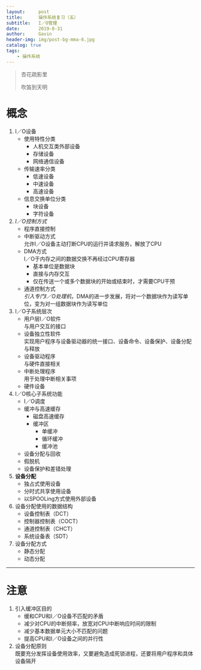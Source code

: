 ```yaml
---
layout:     post
title:      操作系统复习（五）
subtitle:   I／O管理
date:       2019-8-31
author:     Gavin
header-img: img/post-bg-mma-6.jpg
catalog: true
tags:
    - 操作系统
---
```


> 杏花疏影里
> 
> 吹笛到天明

# 概念

1. I／O设备
	+ 使用特性分类
		+ 人机交互类外部设备
		+ 存储设备
		+ 网络通信设备
	+ 传输速率分类
		+ 低速设备
		+ 中速设备
		+ 高速设备
	+ 信息交换单位分类
		+ 块设备
		+ 字符设备
2. *I／O控制方式*
	+ 程序直接控制
	+ 中断驱动方式  
		允许I／O设备主动打断CPU的运行并请求服务，解放了CPU
	+ DMA方式  
		I／O于内存之间的数据交换不再经过CPU寄存器
		+ 基本单位是数据块
		+ 直接与内存交互
		+ 仅在传送一个或多个数据块的开始或结束时，才需要CPU干预
	+ 通道控制方式  
		*引入专门I／O处理机*，DMA的进一步发展，将对一个数据块作为读写单位，变为对一组数据块作为读写单位
3. I／O子系统层次
	+ 用户层I／O软件  
		与用户交互的接口
	+ 设备独立性软件  
		实现用户程序与设备驱动器的统一接口、设备命令、设备保护、设备分配与释放
	+ 设备驱动程序  
		与硬件直接相关
	+ 中断处理程序  
		用于处理中断相关事项
	+ 硬件设备
4. I／O核心子系统功能
	+ I／O调度
	+ 缓冲与高速缓存
		+ 磁盘高速缓存
		+ 缓冲区
			+ 单缓冲
			+ 循环缓冲
			+ 缓冲池
	+ 设备分配与回收
	+ 假脱机
	+ 设备保护和差错处理
5. **设备分配**
	+ 独占式使用设备
	+ 分时式共享使用设备
	+ 以SPOOLing方式使用外部设备
6. 设备分配使用的数据结构
	+ 设备控制表（DCT）
	+ 控制器控制表（COCT）
	+ 通道控制表（CHCT）
	+ 系统设备表（SDT）
7. 设备分配方式
	+ 静态分配
	+ 动态分配

---

# 注意

1. 引入缓冲区目的
	+ 缓和CPU和I／O设备不匹配的矛盾
	+ 减少对CPU的中断频率，放宽对CPU中断响应时间的限制
	+ 减少基本数据单元大小不匹配的问题
	+ 提高CPU和I／O设备之间的并行性
2. 设备分配原则  
	既要充分发挥设备使用效率，又要避免造成死锁进程，还要将用户程序和具体设备隔开